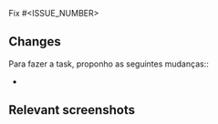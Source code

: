 <!-- Substitua <ISSUE_NUMBER> pelo número da task. -->
<!-- Para múltiplas tasks/issues, faça como "Fix #1, fix #2, fix #3, ..." -->
Fix #<ISSUE_NUMBER>

## Changes

Para fazer a task, proponho as seguintes mudanças::

<!-- Descreva as mudanças que você fez para completar a task, em tópicos -->
 -

<!-- Se o resultado da task puder ser visualizado (por exemplo, o output de um comando), coloque uma screenshot/print aqui. Caso contrário, exclua a linha a seguir -->
## Relevant screenshots
